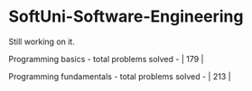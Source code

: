 # SoftUni-Software-Engineering
Still working on it.

Programming basics - total problems solved - | 179 |

Programming fundamentals - total problems solved - | 213 |
